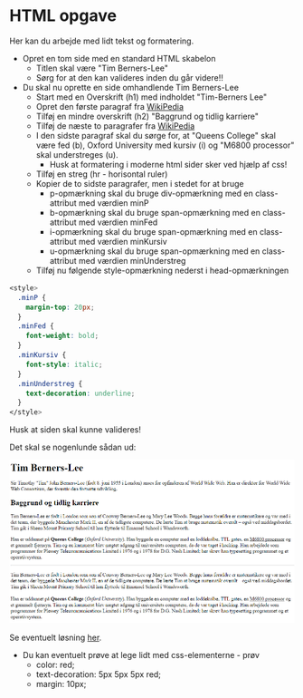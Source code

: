 # HTML opgave

Her kan du arbejde med lidt tekst og formatering.

- Opret en tom side med en standard HTML skabelon 
  - Titlen skal være "Tim Berners-Lee"
  - Sørg for at den kan valideres inden du går videre!!
- Du skal nu oprette en side omhandlende Tim Berners-Lee
  - Start med en Overskrift (h1) med indholdet "Tim-Berners Lee"
  - Opret den første paragraf fra [WikiPedia](https://da.wikipedia.org/wiki/Tim_Berners-Lee)
  - Tilføj en mindre overskrift (h2) "Baggrund og tidlig karriere"
  - Tilføj de næste to paragrafer fra [WikiPedia](https://da.wikipedia.org/wiki/Tim_Berners-Lee)
  - I den sidste paragraf skal du sørge for, at "Queens College" skal være fed (b), Oxford University med kursiv (i) og "M6800 processor" skal understreges (u).
    - Husk at formatering i moderne html sider sker ved hjælp af css!
  - Tilføj en streg (hr - horisontal ruler)
  - Kopier de to sidste paragrafer, men i stedet for at bruge
    - p-opmærkning skal du bruge div-opmærkning med en class-attribut med værdien minP
    - b-opmærkning skal du bruge span-opmærkning med en class-attribut med værdien minFed
    - i-opmærkning skal du bruge span-opmærkning med en class-attribut med værdien minKursiv
    - u-opmærkning skal du bruge span-opmærkning med en class-attribut med værdien minUnderstreg
  - Tilføj nu følgende style-opmærkning nederst i head-opmærkningen
```css
<style>
  .minP {
    margin-top: 20px;
  }
  .minFed {
    font-weight: bold;
  }
  .minKursiv {
    font-style: italic;
  }
  .minUnderstreg {
    text-decoration: underline;
  }
</style>
```

Husk at siden skal kunne valideres! 


Det skal se nogenlunde sådan ud:

![](tekst.png)


Se eventuelt løsning [her](/index.html).

- Du kan eventuelt prøve at lege lidt med css-elementerne - prøv
  - color: red;
  - text-decoration: 5px 5px 5px red;
  - margin: 10px;
